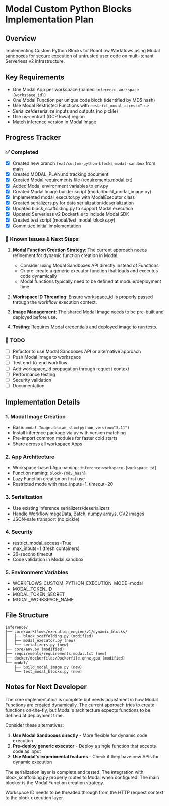 # Modal Custom Python Blocks Implementation Plan

## Overview
Implementing Custom Python Blocks for Roboflow Workflows using Modal sandboxes for secure execution of untrusted user code on multi-tenant Serverless v2 infrastructure.

## Key Requirements
- One Modal App per workspace (named `inference-workspace-{workspace_id}`)
- One Modal Function per unique code block (identified by MD5 hash)
- Use Modal Restricted Functions with `restrict_modal_access=True`
- Serialize/deserialize inputs and outputs (no pickle)
- Use us-central1 (GCP Iowa) region
- Match inference version in Modal Image

## Progress Tracker

### ✅ Completed
- [x] Created new branch `feat/custom-python-blocks-modal-sandbox` from main
- [x] Created MODAL_PLAN.md tracking document
- [x] Created Modal requirements file (requirements.modal.txt)
- [x] Added Modal environment variables to env.py
- [x] Created Modal Image builder script (modal/build_modal_image.py)
- [x] Implemented modal_executor.py with ModalExecutor class
- [x] Created serializers.py for data serialization/deserialization
- [x] Updated block_scaffolding.py to support Modal execution
- [x] Updated Serverless v2 Dockerfile to include Modal SDK
- [x] Created test script (modal/test_modal_blocks.py)
- [x] Committed initial implementation

### 🚧 Known Issues & Next Steps

1. **Modal Function Creation Strategy**: The current approach needs refinement for dynamic function creation in Modal.
   - Consider using Modal Sandboxes API directly instead of Functions
   - Or pre-create a generic executor function that loads and executes code dynamically
   - Modal functions typically need to be defined at module/deployment time

2. **Workspace ID Threading**: Ensure workspace_id is properly passed through the workflow execution context.

3. **Image Management**: The shared Modal Image needs to be pre-built and deployed before use.

4. **Testing**: Requires Modal credentials and deployed image to run tests.

### 📝 TODO
- [ ] Refactor to use Modal Sandboxes API or alternative approach
- [ ] Push Modal Image to workspace  
- [ ] Test end-to-end workflow
- [ ] Add workspace_id propagation through request context
- [ ] Performance testing
- [ ] Security validation
- [ ] Documentation

## Implementation Details

### 1. Modal Image Creation
- Base: `modal.Image.debian_slim(python_version="3.11")`
- Install inference package via uv with version matching
- Pre-import common modules for faster cold starts
- Share across all workspace Apps

### 2. App Architecture
- Workspace-based App naming: `inference-workspace-{workspace_id}`
- Function naming: `block-{md5_hash}`
- Lazy Function creation on first use
- Restricted mode with max_inputs=1, timeout=20

### 3. Serialization
- Use existing inference serializers/deserializers
- Handle WorkflowImageData, Batch, numpy arrays, CV2 images
- JSON-safe transport (no pickle)

### 4. Security
- restrict_modal_access=True
- max_inputs=1 (fresh containers)
- 20-second timeout
- Code validation in Modal sandbox

### 5. Environment Variables
- WORKFLOWS_CUSTOM_PYTHON_EXECUTION_MODE=modal
- MODAL_TOKEN_ID
- MODAL_TOKEN_SECRET  
- MODAL_WORKSPACE_NAME

## File Structure
```
inference/
├── core/workflows/execution_engine/v1/dynamic_blocks/
│   ├── block_scaffolding.py (modified)
│   ├── modal_executor.py (new)
│   └── serializers.py (new)
├── core/env.py (modified)
├── requirements/requirements.modal.txt (new)
├── docker/dockerfiles/Dockerfile.onnx.gpu (modified)
└── modal/
    ├── build_modal_image.py (new)
    └── test_modal_blocks.py (new)
```

## Notes for Next Developer

The core implementation is complete but needs adjustment in how Modal Functions are created dynamically. The current approach tries to create functions on-the-fly, but Modal's architecture expects functions to be defined at deployment time.

Consider these alternatives:
1. **Use Modal Sandboxes directly** - More flexible for dynamic code execution
2. **Pre-deploy generic executor** - Deploy a single function that accepts code as input
3. **Use Modal's experimental features** - Check if they have new APIs for dynamic execution

The serialization layer is complete and tested. The integration with block_scaffolding.py properly routes to Modal when configured. The main blocker is the Modal Function creation strategy.

Workspace ID needs to be threaded through from the HTTP request context to the block execution layer.
